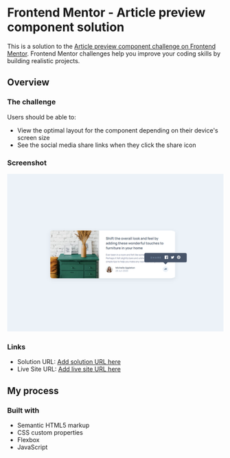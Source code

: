 # Frontend Mentor - Article preview component solution

This is a solution to the [Article preview component challenge on Frontend Mentor](https://www.frontendmentor.io/challenges/article-preview-component-dYBN_pYFT). Frontend Mentor challenges help you improve your coding skills by building realistic projects. 

## Overview

### The challenge

Users should be able to:

- View the optimal layout for the component depending on their device's screen size
- See the social media share links when they click the share icon

### Screenshot

![screenshot](assets/images/screenshot.png)

### Links

- Solution URL: [Add solution URL here](https://github.com/Godinhoweverson/article-preview)
- Live Site URL: [Add live site URL here](https://godinhoweverson.github.io/article-preview/)

## My process

### Built with

- Semantic HTML5 markup
- CSS custom properties
- Flexbox
- JavaScript


